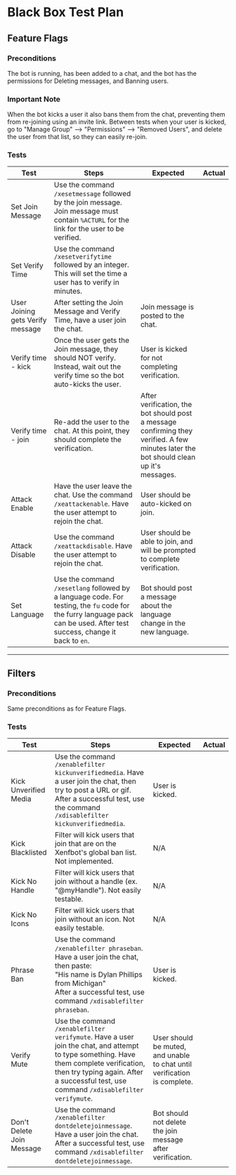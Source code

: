 # Black Box Test Plan

## Feature Flags

### Preconditions

The bot is running, has been added to a chat, and the bot has the permissions for Deleting messages, and Banning users.

### Important Note

When the bot kicks a user it also bans them from the chat, preventing them from re-joining using an invite link.  Between tests when your user is kicked, go to "Manage Group" --> "Permissions" --> "Removed Users", and delete the user from that list, so they can easily re-join.

### Tests

| Test                             | Steps                                                                                                                                                                       | Expected                                                                                                                               | Actual |
|----------------------------------|-----------------------------------------------------------------------------------------------------------------------------------------------------------------------------|----------------------------------------------------------------------------------------------------------------------------------------|--------|
| Set Join Message                 | Use the command `/xesetmessage` followed by the join message.  Join message must contain `%ACTURL` for the link for the user to be verified.                                |                                                                                                                                        |        |
| Set Verify Time                  | Use the command `/xesetverifytime` followed by an integer.  This will set the time a user has to verify in minutes.                                                         |                                                                                                                                        |        |
| User Joining gets Verify message | After setting the Join Message and Verify Time, have a user join the chat.                                                                                                  | Join message is posted to the chat.                                                                                                    |        |
| Verify time - kick               | Once the user gets the Join message, they should NOT verify.  Instead, wait out the verify time so the bot auto-kicks the user.                                             | User is kicked for not completing verification.                                                                                        |        |
| Verify time - join               | Re-add the user to the chat.  At this point, they should complete the verification.                                                                                         | After verification, the bot should post a message confirming they verified. A few minutes later the bot should clean up it's messages. |        |
| Attack Enable                    | Have the user leave the chat.  Use the command `/xeattackenable`.  Have the user attempt to rejoin the chat.                                                                | User should be auto-kicked on join.                                                                                                    |        |
| Attack Disable                   | Use the command `/xeattackdisable`.  Have the user attempt to rejoin the chat.                                                                                              | User should be able to join, and will be prompted to complete verification.                                                            |        |
| Set Language                     | Use the command `/xesetlang` followed by a language code.  For testing, the `fu` code for the furry language pack can be used.  After test success, change it back to `en`. | Bot should post a message about the language change in the new language.                                                               |        |
---

## Filters

### Preconditions

Same preconditions as for Feature Flags.

### Tests

| Test                      | Steps                                                                                                                                                                                                                               | Expected                                                                 | Actual |
|---------------------------|-------------------------------------------------------------------------------------------------------------------------------------------------------------------------------------------------------------------------------------|--------------------------------------------------------------------------|--------|
| Kick Unverified Media     | Use the command `/xenablefilter kickunverifiedmedia`.  Have a user join the chat, then try to post a URL or gif.  After a successful test, use the command `/xdisablefilter kickunverifiedmedia`.                                   | User is kicked.                                                          |        |
| Kick Blacklisted          | Filter will kick users that join that are on the Xenfbot's global ban list.  Not implemented.                                                                                                                                       | N/A                                                                      |        |
| Kick No Handle            | Filter will kick users that join without a handle (ex. "@myHandle").  Not easily testable.                                                                                                                                          | N/A                                                                      |        |
| Kick No Icons             | Filter will kick users that join without an icon.  Not easily testable.                                                                                                                                                             | N/A                                                                      |        |
| Phrase Ban                | Use the command `/xenablefilter phraseban`.  Have a user join the chat, then paste:<br>"His name is Dylan Phillips from Michigan"<br>After a successful test, use command `/xdisablefilter phraseban`.                              | User is kicked.                                                          |        |
| Verify Mute               | Use the command `/xenablefilter verifymute`.  Have a user join the chat, and attempt to type something.  Have them complete verification, then try typing again. After a successful test, use command `/xdisablefilter verifymute`. | User should be muted, and unable to chat until verification is complete. |        |
| Don't Delete Join Message | Use the command `/xenablefilter dontdeletejoinmessage`.  Have a user join the chat. After a successful test, use command `/xdisablefilter dontdeletejoinmessage`.                                                                   | Bot should not delete the join message after verification.               |        |